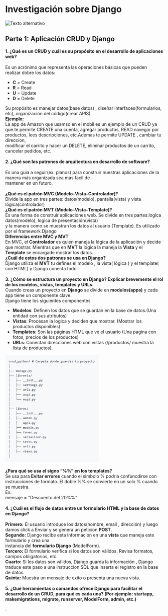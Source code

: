 #  **Investigación sobre Django**
![Texto alternativo](https://ws.apms.io/api/_files/NydJSQz2pxfUmD5yTEe2FR/download/)

##  **Parte 1: Aplicación CRUD y Django**
**1. ¿Qué es un CRUD  y cuál es su propósito en el desarrollo de aplicaciones web?** <br><br>
   Es un acrónimo que representa las operaciones básicas que pueden realizar dobre los datos:
   * **C** = Create 
   * **R** = Read
   * **U** = Update
   * **D** = Delete
      
   Su propósito es manejar datos(base datos) , diseñar interfaces(formularios, etc), organización
   del código(crear APIS).<br>
   **Ejemplo:**<br>
   La app de Amazon que usamso en el mobil es un ejemplo de un CRUD ya que te permite 
   CREATE  una cuenta, agregar productos, READ  navegar por productos, lees descripciones,
   etc.Ademas te permite UPDATE , cambiar tu direccion,<br> modificar el carrito y hacer 
   un DELETE, eliminar productos de un carrito, cancelar pedidos, etc. <br><br>
**2. ¿Qué son los patrones  de arquitectura en desarrollo de software?** <br><br> 
   Es una guia a seguir(ex. planos) para construir nuestras aplicaciones de la manera más organizada sea más facil de
   <br> 
   mantener  en un futuro.<br><br>
   **¿Qué es el patrón MVC (Modelo–Vista–Controlador)?**  
      Divide la app en tres partes: datos(modelo), pantalla(vista) y vista lógica(controlador)<br>
    **¿Qué es el patrón MVT (Modelo–Vista–Template)?**  
     Es una forma de construir aplicaciones web. Se divide en tres partes:logica datos(modelo), logica de 
     presentación(vista)<br> 
     y la   manera como se muestran los datos al usuario (Template). Es utilizado por el framework  Django<br>
    **Diferencias entre MVC y MVT**<br>
     En MVC, el **Controlador** es quien maneja la lógica de la aplicación y decide que mostrar.
     Mientras que en  **MVT** la lógica la maneja la **Vista**  y el **Template** se encargade mostrar los datos.<br>
    **¿Cuál de estos dos patrones se usa en Django?**<br>
     Django utiliza el **MVT** tu defines el modelo , la vista( lógica ) y el template( con HTML) y Django conecta 
     todo.<br><br>
 **3. ¿Cómo se estructura un proyecto en Django? Explicar brevemente el rol de los 
    modelos, vistas, templates y URLs.**  
    Cuando creas un proyecto en **Django** se divide en **modulos(apps)** y cada app tiene un componente clave.<br> 
    Django tiene los siguientes componentes
 * **Modelos**:
       Definen los datos que se guardan en la base de datos.(Una entidad con sus atributos)
 * **Vistas**:
       Procesan la logica y deciden que mostrar. (Mostrar los productos disponibles)
 * **Templates**: 
       Son las páginas HTML que ve el usuario (Una pagina con fotos, precios de los productos)
 * **URLs**: 
       Conectan direcciones web con vistas (/productos/ muestra la lista de productos).
  
 <p align="left">
     <img src="image.png" alt="Estructura de Django" width="300"/>
 </p>
 
   **¿Para qué se usa el signo “%%” en los templates?** <br>
    Se usa para **Evitar errores** cuando el simbolo  % podria confuncdirse con instrucciones de formato.
    El doble %% se convierte en un solo % cuando se muestra.<br>
    Ex.<br>
    mensaje = "Descuento del 20%%"<br><br>
**4. ¿Cuál es el flujo de datos entre un formulario HTML y la base de datos en Django?**<br><br>
    **Primero:** El usuario introduce los datos(nombre, email , dirección) y luego damos click a Enviar 
    y se genera un peticion **POST**.<br>
    **Segundo:** Django recibe esta informacion en una **vista** que maneja este formulario y crea una<br>           instancia del **formulario Django** (ModelForm).<br>
    **Tercero:** El formulario verifica si los datos son válidos. Revisa formatos, campos obligatorios, etc.     <br>
    **Cuarto:** Si los datos son válidos, Django guarda la información , Django traduce este paso a una 
    instruccion SQL que inserta el registro en la base de datos.<br>
    **Quinta:** Muestra un mensaje de exito o presenta una nueva vista.<br><br>
**5. ¿Qué herramientas o comandos ofrece Django para facilitar el desarrollo de un 
CRUD, para qué es cada una? (Por ejemplo: startapp, makemigrations, 
migrate, runserver, ModelForm, admin, etc.)**<br>
    

   
 
   
   
   .
